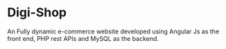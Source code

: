 # Digi-Shop
An Fully dynamic e-commerce website developed using Angular Js as the front end, PHP rest APIs and MySQL as the backend. 
